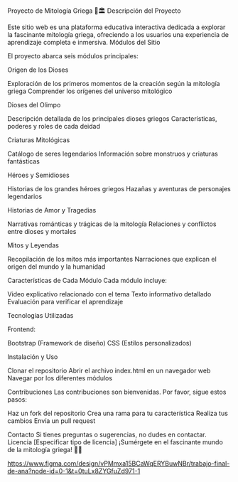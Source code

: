 Proyecto de Mitología Griega 🏺🏛️
Descripción del Proyecto

Este sitio web es una plataforma educativa interactiva dedicada a explorar la fascinante mitología griega, ofreciendo a los usuarios una experiencia de aprendizaje completa e inmersiva.
Módulos del Sitio

El proyecto abarca seis módulos principales:

Origen de los Dioses

Exploración de los primeros momentos de la creación según la mitología griega
Comprender los orígenes del universo mitológico


Dioses del Olimpo

Descripción detallada de los principales dioses griegos
Características, poderes y roles de cada deidad


Criaturas Mitológicas

Catálogo de seres legendarios
Información sobre monstruos y criaturas fantásticas


Héroes y Semidioses

Historias de los grandes héroes griegos
Hazañas y aventuras de personajes legendarios


Historias de Amor y Tragedias

Narrativas románticas y trágicas de la mitología
Relaciones y conflictos entre dioses y mortales


Mitos y Leyendas

Recopilación de los mitos más importantes
Narraciones que explican el origen del mundo y la humanidad



Características de Cada Módulo
Cada módulo incluye:

Video explicativo relacionado con el tema
Texto informativo detallado
Evaluación para verificar el aprendizaje

Tecnologías Utilizadas

Frontend:

Bootstrap (Framework de diseño)
CSS (Estilos personalizados)



Instalación y Uso

Clonar el repositorio
Abrir el archivo index.html en un navegador web
Navegar por los diferentes módulos

Contribuciones
Las contribuciones son bienvenidas. Por favor, sigue estos pasos:

Haz un fork del repositorio
Crea una rama para tu característica
Realiza tus cambios
Envía un pull request

Contacto
Si tienes preguntas o sugerencias, no dudes en contactar.
Licencia
[Especificar tipo de licencia]
¡Sumérgete en el fascinante mundo de la mitología griega! 🏺✨

https://www.figma.com/design/vPMmxa15BCaWqERYBuwNBr/trabajo-final-de-ana?node-id=0-1&t=0tuLx8ZYGfuZd971-1


